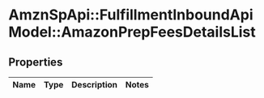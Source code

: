 # AmznSpApi::FulfillmentInboundApiModel::AmazonPrepFeesDetailsList

## Properties
Name | Type | Description | Notes
------------ | ------------- | ------------- | -------------


